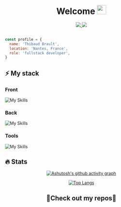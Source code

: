 <h1 align="center"><strong>Welcome </strong><img src="https://media.giphy.com/media/hvRJCLFzcasrR4ia7z/giphy.gif" width="30"></h1>

<div align="center">
  
  <a href="https://thibaudbrault.dev/" target="_blank">  
    <img src="https://img.shields.io/badge/Portfolio-%23000000.svg?style=for-the-badge&logo=astro&logoColor=orange" />
  </a>
  <a href="https://fr.linkedin.com/in/thibaud-brault" target="_blank">
    <img src="https://img.shields.io/badge/linkedin-%230077B5.svg?style=for-the-badge&logo=linkedin&logoColor=white" />
  </a>
  
</div>

<br />

```javascript
const profile = {
  name: 'Thibaud Brault',
  location: 'Nantes, France',
  role: 'fullstack developer',
}
```

<h2><strong>⚡ My stack</strong></h2>  

<h3>Front</h3>  

![My Skills](https://skillicons.dev/icons?i=js,html,css,ts,react,next,svelte,tailwind,scss,astro)

<h3>Back</h3>  

![My Skills](https://skillicons.dev/icons?i=nodejs,postgres,express,prisma,supabase,aws)
 
<h3>Tools</h3>

![My Skills](https://skillicons.dev/icons?i=githubactions,git,cloudflare)

<h2><strong>🔥 Stats</strong></h2>

<div align="center">  

  [![Ashutosh's github activity graph](https://github-readme-activity-graph.vercel.app/graph?username=thibaudbrault&theme=react-dark)](https://github.com/ashutosh00710/github-readme-activity-graph)  
  
  [![Top Langs](https://github-readme-stats.vercel.app/api/top-langs/?username=thibaudbrault&layout=compact&theme=dark)](https://github.com/anuraghazra/github-readme-stats)
</div>

<h2 align="center">
  🔽<strong>Check out my repos</strong>🔽
</h2>
